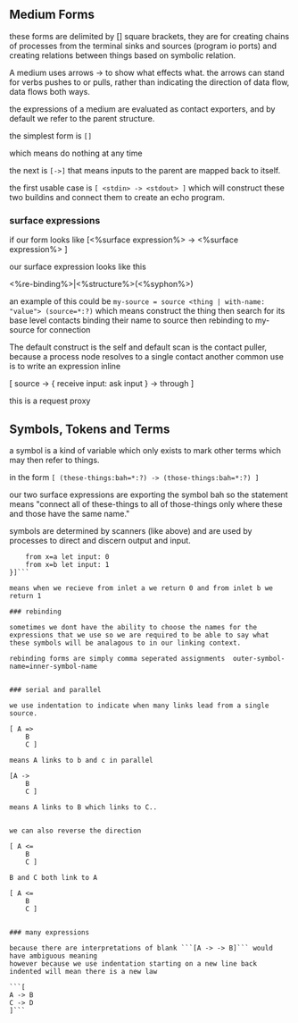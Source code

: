 ## Medium Forms

these forms are delimited by [] square brackets, they are for creating chains of processes from the terminal sinks and sources (program io ports) and creating relations between things based on symbolic relation. 

A medium uses arrows -> to show what effects what. the arrows can stand for verbs pushes to or pulls, rather than indicating the direction of data flow, data flows both ways. 

the expressions of a medium are evaluated as contact exporters, and by default we refer to the parent structure. 

the simplest form is 
```[]``` 

which means do nothing at any time

the next is ```[->]```
that means inputs to the parent are mapped back to itself. 

the first usable case is ```[ <stdin> -> <stdout> ]``` which will construct these two buildins and connect them to create an echo program. 

### surface expressions

if our form looks like [<%surface expression%> -> <%surface expression%> ]

our surface expression looks like this 

<%re-binding%>|<%structure%>(<%syphon%>) 

an example of this could be ```my-source = source <thing | with-name: "value"> (source=*:?)``` which means construct the thing then search for its base level contacts binding their name to source then rebinding to my-source for connection

The default construct is the self and default scan is the contact puller, because a process node resolves to a single contact another common use is to write an expression inline

[ source -> {
    receive input: ask input
} -> through ] 
 
this is a request proxy

## Symbols, Tokens and Terms

a symbol is a kind of variable which only exists to mark other terms which may then refer to things.

in the form ```[ (these-things:bah=*:?) -> (those-things:bah=*:?) ]```

our two surface expressions are exporting the symbol bah so the statement means
"connect all of these-things to all of those-things only where these and those have the same name."
 
symbols are determined by scanners (like above) and are used by processes to direct and discern output and input. 

```[ <:;<inlet ~ a><inlet ~ b>(x=*:?) -> {
    from x=a let input: 0
    from x=b let input: 1
}]```

means when we recieve from inlet a we return 0 and from inlet b we return 1

### rebinding

sometimes we dont have the ability to choose the names for the expressions that we use so we are required to be able to say what these symbols will be analagous to in our linking context.

rebinding forms are simply comma seperated assignments  outer-symbol-name=inner-symbol-name 


### serial and parallel

we use indentation to indicate when many links lead from a single source.

[ A =>
    B
    C ]

means A links to b and c in parallel

[A ->
    B 
    C ] 

means A links to B which links to C.. 


we can also reverse the direction

[ A <= 
    B
    C ] 

B and C both link to A

[ A <=
    B
    C ]


### many expressions
 
because there are interpretations of blank ```[A -> -> B]``` would have ambiguous meaning
however because we use indentation starting on a new line back indented will mean there is a new law

```[
A -> B
C -> D
]```

